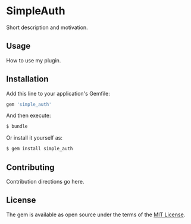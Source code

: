 # SimpleAuth
Short description and motivation.

## Usage
How to use my plugin.

## Installation
Add this line to your application's Gemfile:

```ruby
gem 'simple_auth'
```

And then execute:
```bash
$ bundle
```

Or install it yourself as:
```bash
$ gem install simple_auth
```

## Contributing
Contribution directions go here.

## License
The gem is available as open source under the terms of the [MIT License](http://opensource.org/licenses/MIT).
